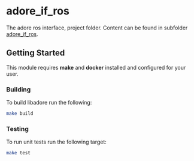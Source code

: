 <!--
********************************************************************************
* Copyright (C) 2017-2020 German Aerospace Center (DLR). 
* Eclipse ADORe, Automated Driving Open Research https://eclipse.org/adore
*
* This program and the accompanying materials are made available under the 
* terms of the Eclipse Public License 2.0 which is available at
* http://www.eclipse.org/legal/epl-2.0.
*
* SPDX-License-Identifier: EPL-2.0 
*
* Contributors: 
********************************************************************************
-->
# adore_if_ros
The adore ros interface, project folder. Content can be found in subfolder [adore_if_ros](adore_if_ros).

## Getting Started
This module requires **make** and **docker** installed and configured for your user.

### Building
To build libadore run the following:
```bash
make build
```

### Testing
To run unit tests run the following target:
```bash 
make test
```
